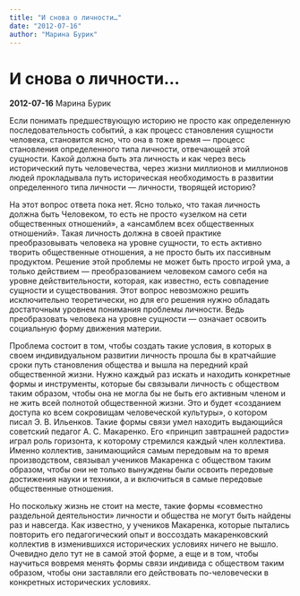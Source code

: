 ```yaml
---
title: "И снова о личности…"
date: "2012-07-16"
author: "Марина Бурик"
---
```


# И снова о личности…

**2012-07-16** Марина Бурик

Если понимать предшествующую историю не просто как определенную последовательность событий, а как процесс становления сущности человека, становится ясно, что она в тоже время — процесс становления определенного типа личности, отвечающей этой сущности. Какой должна быть эта личность и как через весь исторический путь человечества, через жизни миллионов и миллионов людей прокладывала путь историческая необходимость в развитии определенного типа личности — личности, творящей историю?

На этот вопрос ответа пока нет. Ясно только, что такая личность должна быть Человеком, то есть не просто «узелком на сети общественных отношений», а «ансамблем всех общественных отношений». Такая личность должна в своей практике преобразовывать человека на уровне сущности, то есть активно творить общественные отношения, а не просто быть их пассивным продуктом. Решение этой проблемы не может быть просто игрой ума, а только действием — преобразованием человеком самого себя на уровне действительности, которая, как известно, есть совпадение сущности и существования. Этот вопрос невозможно решить исключительно теоретически, но для его решения нужно обладать достаточным уровнем понимания проблемы личности. Ведь преобразовать человека на уровне сущности — означает освоить социальную форму движения материи.

Проблема состоит в том, чтобы создать такие условия, в которых в своем индивидуальном развитии личность прошла бы в кратчайшие сроки путь становления общества и вышла на передний край общественной жизни. Нужно каждый раз искать и находить конкретные формы и инструменты, которые бы связывали личность с обществом таким образом, чтобы она не могла бы не быть его активным членом и не жить всей полнотой общественной жизни. Это и будет «созданием доступа ко всем сокровищам человеческой культуры», о котором писал Э. В. Ильенков. Такие формы связи умел находить выдающийся советский педагог А. С. Макаренко. Его «принцип завтрашней радости» играл роль горизонта, к которому стремился каждый член коллектива. Именно коллектив, занимающийся самым передовым на то время производством, связывал учеников Макаренка с обществом таким образом, чтобы они не только вынуждены были освоить передовые достижения науки и техники, а и включиться в самые передовые общественные отношения.

Но поскольку жизнь не стоит на месте, такие формы «совместно раздельной деятельности» личности и общества не могут быть найдены раз и навсегда. Как известно, у учеников Макаренка, которые пытались повторить его педагогический опыт и воссоздать макаренковский коллектив в изменившихся исторических условиях ничего не вышло. Очевидно дело тут не в самой этой форме, а еще и в том, чтобы научиться вовремя менять формы связи индивида с обществом таким образом, чтобы они заставляли его действовать по-человечески в конкретных исторических условиях.